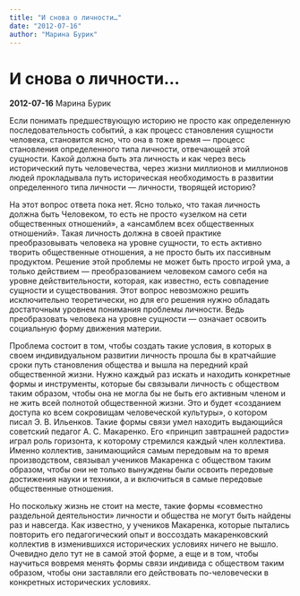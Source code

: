 ```yaml
---
title: "И снова о личности…"
date: "2012-07-16"
author: "Марина Бурик"
---
```


# И снова о личности…

**2012-07-16** Марина Бурик

Если понимать предшествующую историю не просто как определенную последовательность событий, а как процесс становления сущности человека, становится ясно, что она в тоже время — процесс становления определенного типа личности, отвечающей этой сущности. Какой должна быть эта личность и как через весь исторический путь человечества, через жизни миллионов и миллионов людей прокладывала путь историческая необходимость в развитии определенного типа личности — личности, творящей историю?

На этот вопрос ответа пока нет. Ясно только, что такая личность должна быть Человеком, то есть не просто «узелком на сети общественных отношений», а «ансамблем всех общественных отношений». Такая личность должна в своей практике преобразовывать человека на уровне сущности, то есть активно творить общественные отношения, а не просто быть их пассивным продуктом. Решение этой проблемы не может быть просто игрой ума, а только действием — преобразованием человеком самого себя на уровне действительности, которая, как известно, есть совпадение сущности и существования. Этот вопрос невозможно решить исключительно теоретически, но для его решения нужно обладать достаточным уровнем понимания проблемы личности. Ведь преобразовать человека на уровне сущности — означает освоить социальную форму движения материи.

Проблема состоит в том, чтобы создать такие условия, в которых в своем индивидуальном развитии личность прошла бы в кратчайшие сроки путь становления общества и вышла на передний край общественной жизни. Нужно каждый раз искать и находить конкретные формы и инструменты, которые бы связывали личность с обществом таким образом, чтобы она не могла бы не быть его активным членом и не жить всей полнотой общественной жизни. Это и будет «созданием доступа ко всем сокровищам человеческой культуры», о котором писал Э. В. Ильенков. Такие формы связи умел находить выдающийся советский педагог А. С. Макаренко. Его «принцип завтрашней радости» играл роль горизонта, к которому стремился каждый член коллектива. Именно коллектив, занимающийся самым передовым на то время производством, связывал учеников Макаренка с обществом таким образом, чтобы они не только вынуждены были освоить передовые достижения науки и техники, а и включиться в самые передовые общественные отношения.

Но поскольку жизнь не стоит на месте, такие формы «совместно раздельной деятельности» личности и общества не могут быть найдены раз и навсегда. Как известно, у учеников Макаренка, которые пытались повторить его педагогический опыт и воссоздать макаренковский коллектив в изменившихся исторических условиях ничего не вышло. Очевидно дело тут не в самой этой форме, а еще и в том, чтобы научиться вовремя менять формы связи индивида с обществом таким образом, чтобы они заставляли его действовать по-человечески в конкретных исторических условиях.